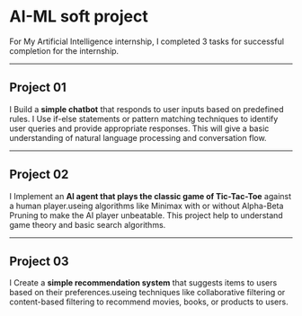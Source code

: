 # AI-ML soft project 
For My Artificial Intelligence internship, I completed 3 tasks  for successful completion for the internship.
***
## Project 01
I Build a **simple chatbot** that responds to user inputs based on
predefined rules. I Use if-else statements or pattern matching
techniques to identify user queries and provide appropriate
responses. This will give a basic understanding of natural
language processing and conversation flow.
***
## Project 02 
I Implement an **AI agent that plays the classic game of Tic-Tac-Toe**
against a human player.useing algorithms like Minimax with
or without Alpha-Beta Pruning to make the AI player unbeatable.
This project help to understand game theory and basic search
algorithms.
***
## Project 03
I Create a **simple recommendation system** that suggests items to
users based on their preferences.useing techniques like
collaborative filtering or content-based filtering to recommend
movies, books, or products to users.
